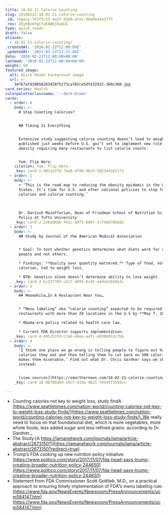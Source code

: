 ```yaml
---
title: 18.02.21 Calorie Counting
slug: 20180222-18-02-21-calorie-counting
_id: legacy-763f5c53-4a1f-4289-afa1-98abb44a17f3
_rev: ZEyhBiGfgCfwE8WOjbuACG
type: quick_reads
draft: false
aliases:
  - 18-02-21-calorie-counting/
_createdAt: '2018-02-22T12:00:09Z'
_updatedAt: '2021-03-22T13:11:04Z'
date: '2018-02-22T12:00:09+00:00'
lastmod: '2018-02-22T12:00:09+00:00'
weight: 50
featured_image:
  alt: Quick Reads background image
  url: >-
    34767afd3d658203458f5273ca782ce5df432922-360x360.jpg
card_series: Health
colorpaletteclassname: '--dark-brown'
cards:
  - order: 0
    body: >-
      # Stop Counting Calories?


      ## Timing Is Everything


      Extensive study suggesting calorie counting doesn’t lead to weight loss
      published just weeks before U.S. gov’t set to implement new rule to combat
      obesity requiring many restaurants to list calorie counts.


      Yum. Flip Here.
    citation: Yum. Flip Here.
    _key: card-1-9811e3f8-74a0-4f98-9bc5-5823d41b1173
  - order: 1
    body: >-
      > ‘This is the road map to reducing the obesity epidemic in the United
      States. It’s time for U.S. and other national policies to stop focusing on
      calories and calorie counting.’  
        
        
        
      Dr. Dariush Mozaffarian, Dean of Friedman School of Nutrition Science and
      Policy at Tufts University
    _key: card-2-226ad6bb-f61c-49f5-8897-3cf48878bb92
  - order: 2
    body: >-
      ## Study by Journal of the American Medical Association


      * Goal: To test whether genetics determines what diets work for certain
      people and not others.

      * Findings: **Quality over quantity mattered.** Type of food, not
      calories, led to weight loss.

      * BTW: Genetics alone doesn’t determine ability to lose weight.
    _key: card-3-bc22f703-c517-4095-8cd5-a4deb365de3c
  - order: 3
    body: >-
      ## Meanwhile…In A Restaurant Near You…


      * “Menu labeling” aka “calorie counting” expected to be required of all
      restaurants with more than 20 locations in the U.S by **May 7, 2018**.

      * Obama-era policy related to health care law.

      * Current FDA Director supports implementation.
    _key: card-4-495253fd-c3a6-4dea-a4fc-e039b012cfbb
  - order: 4
    body: >-
      ‘I think one place we go wrong is telling people to figure out how many
      calories they eat and then telling them to cut back on 500 calories, which
      makes them miserable.’ Find out what Dr. Chris Gardner says we should do
      instead:


      [view sources](https://smarthernews.com/18-02-21-calorie-counting/)
    _key: card-10-06f8b469-18c7-410a-9621-7d545f5593cc

---
```

* Counting calories not key to weight loss, study findA [https://www.seattletimes.com/nation-world/counting-calories-not-key-to-weight-loss-study-finds/](https://www.seattletimes.com/nation-world/counting-calories-not-key-to-weight-loss-study-finds/)_We really need to focus on that foundational diet, which is more vegetables, more whole foods, less added sugar and less refined grains. according to Dr. Gardner._
* The Study:[A https://jamanetwork.com/journals/jama/article-abstract/2673150?](https://jamanetwork.com/journals/jama/article-abstract/2673150?redirect=true)
* Trump’s FDA cooking up new nutrition policy initiative: [https://www.politico.com/story/2017/11/07/fda-head-says-trump-creating-broader-nutrition-policy-244650](https://www.politico.com/story/2017/11/07/fda-head-says-trump-creating-broader-nutrition-policy-244650)
* Statement from FDA Commissioner Scott Gottlieb, M.D., on a practical approach to ensuring timely implementation of FDA”s menu labeling rule: [https://www.fda.gov/NewsEvents/Newsroom/PressAnnouncements/ucm584147.htm](https://www.fda.gov/NewsEvents/Newsroom/PressAnnouncements/ucm584147.htm)